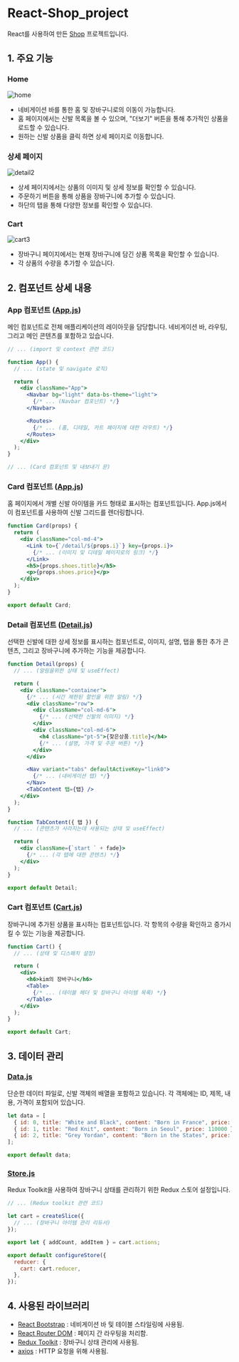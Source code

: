 # React-Shop_project
React를 사용하여 만든 [Shop](https://strong-marshmallow-e49402.netlify.app/) 프로젝트입니다.

## 1. 주요 기능
### Home

![home](https://github.com/skagn4929/React-Shop_project/assets/134206709/a615688b-de8f-4c1b-8e76-3caf9798d5e2)

- 네비게이션 바를 통한 홈 및 장바구니로의 이동이 가능합니다.
- 홈 페이지에서는 신발 목록을 볼 수 있으며, "더보기" 버튼을 통해 추가적인 상품을 로드할 수 있습니다.
- 원하는 신발 상품을 클릭 하면 상세 페이지로 이동합니다.

### 상세 페이지

![detail2](https://github.com/skagn4929/React-Shop_project/assets/134206709/62b7a073-c2cb-41bc-8b3c-c26cf54ffdf3)

- 상세 페이지에서는 상품의 이미지 및 상세 정보를 확인할 수 있습니다.
- 주문하기 버튼을 통해 상품을 장바구니에 추가할 수 있습니다.
- 하단의 탭을 통해 다양한 정보를 확인할 수 있습니다.

### Cart

![cart3](https://github.com/skagn4929/React-Shop_project/assets/134206709/e7209ddc-ca3a-4b57-a14c-5f5cbb521867)

- 장바구니 페이지에서는 현재 장바구니에 담긴 상품 목록을 확인할 수 있습니다.
- 각 상품의 수량을 추가할 수 있습니다.

## 2. 컴포넌트 상세 내용
### App 컴포넌트 ([App.js](https://github.com/skagn4929/React-Shop_project/blob/main/src/App.js))
메인 컴포넌트로 전체 애플리케이션의 레이아웃을 담당합니다. 네비게이션 바, 라우팅, 그리고 메인 콘텐츠를 포함하고 있습니다.
```jsx
// ... (import 및 context 관련 코드)

function App() {
  // ... (state 및 navigate 로직)

  return (
    <div className="App">
      <Navbar bg="light" data-bs-theme="light">
        {/* ... (Navbar 컴포넌트) */}
      </Navbar>

      <Routes>
        {/* ... (홈, 디테일, 카트 페이지에 대한 라우트) */}
      </Routes>
    </div>
  );
}

// ... (Card 컴포넌트 및 내보내기 문)

```
### Card 컴포넌트 ([App.js](https://github.com/skagn4929/React-Shop_project/blob/main/src/App.js))
홈 페이지에서 개별 신발 아이템을 카드 형태로 표시하는 컴포넌트입니다. App.js에서 이 컴포넌트를 사용하여 신발 그리드를 렌더링합니다.
```jsx
function Card(props) {
  return (
    <div className="col-md-4">
      <Link to={`/detail/${props.i}`} key={props.i}>
        {/* ... (이미지 및 디테일 페이지로의 링크) */}
      </Link>
      <h5>{props.shoes.title}</h5>
      <p>{props.shoes.price}</p>
    </div>
  );
}

export default Card;

```
### Detail 컴포넌트 ([Detail.js](https://github.com/skagn4929/React-Shop_project/blob/main/src/routes/Detail.js))
선택한 신발에 대한 상세 정보를 표시하는 컴포넌트로, 이미지, 설명, 탭을 통한 추가 콘텐츠, 그리고 장바구니에 추가하는 기능을 제공합니다.
```jsx
function Detail(props) {
  // ... (알림을위한 상태 및 useEffect)

  return (
    <div className="container">
      {/* ... (시간 제한된 할인을 위한 알림) */}
      <div className="row">
        <div className="col-md-6">
          {/* ... (선택한 신발의 이미지) */}
        </div>
        <div className="col-md-6">
          <h4 className="pt-5">{찾은상품.title}</h4>
          {/* ... (설명, 가격 및 주문 버튼) */}
        </div>
      </div>

      <Nav variant="tabs" defaultActiveKey="link0">
        {/* ... (내비게이션 탭) */}
      </Nav>
      <TabContent 탭={탭} />
    </div>
  );
}

function TabContent({ 탭 }) {
  // ... (콘텐츠가 사라지는데 사용되는 상태 및 useEffect)

  return (
    <div className={`start ` + fade}>
      {/* ... (각 탭에 대한 콘텐츠) */}
    </div>
  );
}

export default Detail;

```
### Cart 컴포넌트 ([Cart.js](https://github.com/skagn4929/React-Shop_project/blob/main/src/routes/Cart.js))
장바구니에 추가된 상품을 표시하는 컴포넌트입니다. 각 항목의 수량을 확인하고 증가시킬 수 있는 기능을 제공합니다.
```jsx
function Cart() {
  // ... (상태 및 디스패치 설정)

  return (
    <div>
      <h6>kim의 장바구니</h6>
      <Table>
        {/* ... (테이블 헤더 및 장바구니 아이템 목록) */}
      </Table>
    </div>
  );
}

export default Cart;

```
## 3. 데이터 관리
### [Data.js](https://github.com/skagn4929/React-Shop_project/blob/main/src/data.js)
단순한 데이터 파일로, 신발 객체의 배열을 포함하고 있습니다. 각 객체에는 ID, 제목, 내용, 가격이 포함되어 있습니다.
```jsx
let data = [
  { id: 0, title: "White and Black", content: "Born in France", price: 120000 },
  { id: 1, title: "Red Knit", content: "Born in Seoul", price: 110000 },
  { id: 2, title: "Grey Yordan", content: "Born in the States", price: 130000 },
];

export default data;

```
### [Store.js](https://github.com/skagn4929/React-Shop_project/blob/main/src/store.js)
Redux Toolkit을 사용하여 장바구니 상태를 관리하기 위한 Redux 스토어 설정입니다.
```jsx
// ... (Redux toolkit 관련 코드)

let cart = createSlice({
  // ... (장바구니 아이템 관리 리듀서)
});

export let { addCount, addItem } = cart.actions;

export default configureStore({
  reducer: {
    cart: cart.reducer,
  },
});

```

## 4. 사용된 라이브러리
- [React Bootstrap](https://react-bootstrap.github.io/) : 네비게이션 바 및 테이블 스타일링에 사용됨.
- [React Router DOM](https://reactrouter.com/en/main) : 페이지 간 라우팅을 처리함.
- [Redux Toolkit](https://redux-toolkit.js.org/) : 장바구니 상태 관리에 사용됨.
- [axios](https://axios-http.com/) : HTTP 요청을 위해 사용됨.

